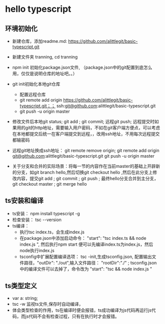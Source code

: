 # hello typescript

## 环境初始化
* 新建仓库，添加readme.md: https://github.com/alittlegit/basic-typescript.git
* 新建文件夹 tranning, cd tranning
* npm init 初始化package.json文件, （package.json中的git配置到底怎么用，仅仅是说明仓库的地址吧。。）
* git init初始化本地git仓库
  - 配置远程仓库
  - git remote add origin https://github.com/alittlegit/basic-typescript.git；； ssh:git@github.com:alittlegit/basic-typescript.git
  - git push -u origin master
  
* 修改文件后本地git status; git add ; git commit; 远程git push; 远程提交时如果用的git的http地址，需要输入用户密码，不如在git客户端方便点，可以考虑在本地都提交后统一在客户端提交到远程，，改用ssh地址，不用每次远程提交都输密码
* 远程git地址换成ssh地址： git remote remove origin; git remote add origin git@github.com:alittlegit/basic-typescript.git   git push -u origin master
* 关于分支和合并的实际场景：将每一节的内容作在当前master的基础上开辟新的分支，如git branch hello,然后切换git checkout hello ,然后在此分支上修改内容，提交git add ; git commit ; git push ; 最终hello分支合并到主分支，git checkout master ; git merge hello 

## ts安装和编译
* ts安装： npm install typescript -g 
* 检查安装： tsc --version
* ts编译： 
  - 执行tsc index.ts，会生成index.js  
  - 在package.json中添加启动命令： "start": "tsc index.ts && node index.js ", 然后执行npm start 便可以先编译index.ts为index.js，然后node执行index.js
  - tsconfig中扩展配置编译选项： tsc -init,生成tsconfig.json, 配置输出文件路径，"outDir": "./out",输入文件路径： "rootDir":"./"    ; tsconfig.json中的编译文件可以去掉了，命令改为  "start": "tsc  && node index.js "

## ts类型定义
* var a: string;
* tsc -w 监视ts文件,保存时自动编译，
* 体会类型检查的作用，ts在编译时便会报错，ts成功编译为js代码再运行js代码，而js代码不会有检查过程，只有在执行时才会报错。